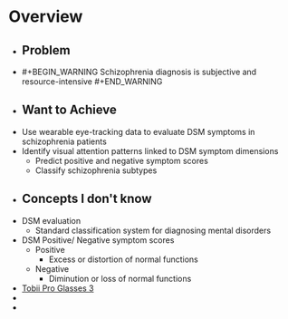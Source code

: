 # Overview
- ## Problem
- #+BEGIN_WARNING
  Schizophrenia diagnosis is subjective and resource-intensive
  #+END_WARNING
- ## Want to Achieve
- Use wearable eye-tracking data to evaluate DSM symptoms in schizophrenia patients
- Identify visual attention patterns linked to DSM symptom dimensions
	- Predict positive and negative symptom scores
	- Classify schizophrenia subtypes
- ## Concepts I don't know
- DSM evaluation
	- Standard classification system for diagnosing mental disorders
- DSM Positive/ Negative symptom scores
	- Positive
		- Excess or distortion of normal functions
	- Negative
		- Diminution or loss of normal functions
- [Tobii Pro Glasses 3](https://www.tobii.com/products/eye-trackers/wearables/tobii-pro-glasses-3?creative=638098027624&keyword=tobii%20pro%20glasses%203&matchtype=p&network=g&device=c&utm_source=google&utm_medium=cpc{ifdisplay:display}{ifvideo:video}&utm_campaign=&utm_term=tobii%20pro%20glasses%203&utm_content=g&gad_source=1&gclid=CjwKCAjw47i_BhBTEiwAaJfPpkKlu4byTXP7l1ZpJd5tE00-TjM9L-iiO20clGMlTsq652Rd_wybLhoCBuAQAvD_BwE)
-
-